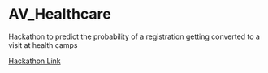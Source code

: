 # AV_Healthcare
Hackathon to predict the probability of a registration getting converted to a visit at health camps

[Hackathon Link](https://datahack.analyticsvidhya.com/contest/janatahack-healthcare-analytics/#ProblemStatement)
